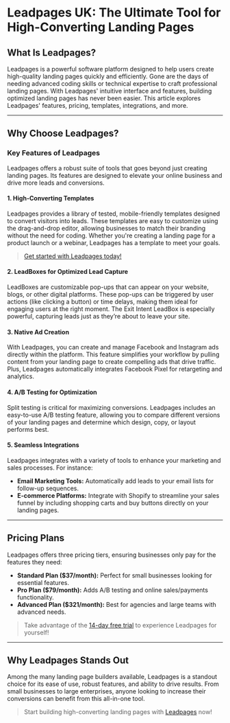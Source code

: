 # Leadpages UK: The Ultimate Tool for High-Converting Landing Pages

## What Is Leadpages?

Leadpages is a powerful software platform designed to help users create high-quality landing pages quickly and efficiently. Gone are the days of needing advanced coding skills or technical expertise to craft professional landing pages. With Leadpages' intuitive interface and features, building optimized landing pages has never been easier. This article explores Leadpages' features, pricing, templates, integrations, and more.

---

## Why Choose Leadpages?

### Key Features of Leadpages

Leadpages offers a robust suite of tools that goes beyond just creating landing pages. Its features are designed to elevate your online business and drive more leads and conversions.

#### 1. High-Converting Templates
Leadpages provides a library of tested, mobile-friendly templates designed to convert visitors into leads. These templates are easy to customize using the drag-and-drop editor, allowing businesses to match their branding without the need for coding. Whether you're creating a landing page for a product launch or a webinar, Leadpages has a template to meet your goals.

> [Get started with Leadpages today!](https://bit.ly/LEadPages)

#### 2. LeadBoxes for Optimized Lead Capture
LeadBoxes are customizable pop-ups that can appear on your website, blogs, or other digital platforms. These pop-ups can be triggered by user actions (like clicking a button) or time delays, making them ideal for engaging users at the right moment. The Exit Intent LeadBox is especially powerful, capturing leads just as they’re about to leave your site.

#### 3. Native Ad Creation
With Leadpages, you can create and manage Facebook and Instagram ads directly within the platform. This feature simplifies your workflow by pulling content from your landing page to create compelling ads that drive traffic. Plus, Leadpages automatically integrates Facebook Pixel for retargeting and analytics.

#### 4. A/B Testing for Optimization
Split testing is critical for maximizing conversions. Leadpages includes an easy-to-use A/B testing feature, allowing you to compare different versions of your landing pages and determine which design, copy, or layout performs best.

#### 5. Seamless Integrations
Leadpages integrates with a variety of tools to enhance your marketing and sales processes. For instance:
- **Email Marketing Tools:** Automatically add leads to your email lists for follow-up sequences.
- **E-commerce Platforms:** Integrate with Shopify to streamline your sales funnel by including shopping carts and buy buttons directly on your landing pages.

---

## Pricing Plans

Leadpages offers three pricing tiers, ensuring businesses only pay for the features they need:
- **Standard Plan ($37/month):** Perfect for small businesses looking for essential features.
- **Pro Plan ($79/month):** Adds A/B testing and online sales/payments functionality.
- **Advanced Plan ($321/month):** Best for agencies and large teams with advanced needs.

> Take advantage of the [14-day free trial](https://bit.ly/LEadPages) to experience Leadpages for yourself!

---

## Why Leadpages Stands Out

Among the many landing page builders available, Leadpages is a standout choice for its ease of use, robust features, and ability to drive results. From small businesses to large enterprises, anyone looking to increase their conversions can benefit from this all-in-one tool.

> Start building high-converting landing pages with [Leadpages](https://bit.ly/LEadPages) now!
